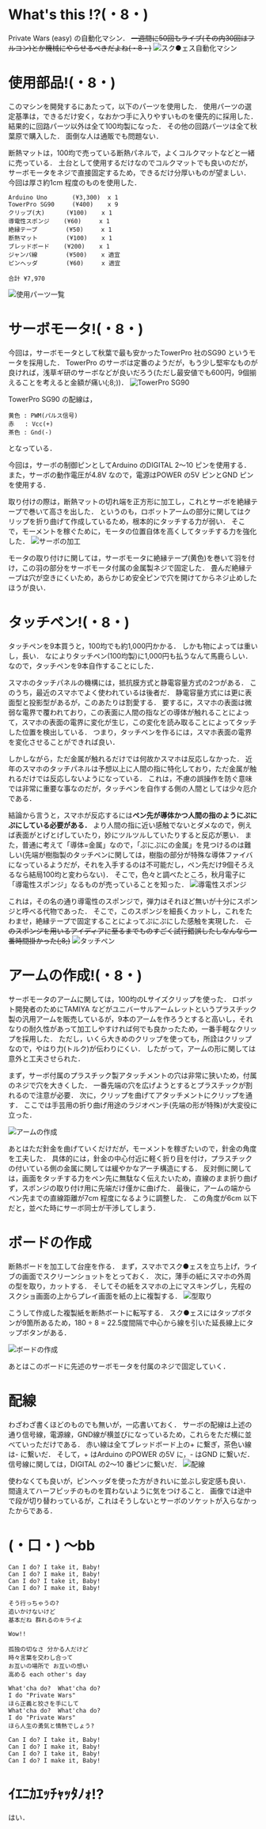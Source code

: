 # What's this !?(・8・)
Private Wars (easy) の自動化マシン．
<del>一週間に50回もライブ(その内30回はフルコン)とか機械にやらせるべきだよね(・8・)</del>
![スク●ェス自動化マシン](https://raw.githubusercontent.com/Ailes-Grises/Arduino/img/love_live!/machine.jpg "スク●ェス自動化マシン")

# 使用部品!(・8・)
このマシンを開発するにあたって，以下のパーツを使用した．
使用パーツの選定基準は，できるだけ安く，なおかつ手に入りやすいものを優先的に採用した．
結果的に回路パーツ以外は全て100均製になった．
その他の回路パーツは全て秋葉原で購入した．
面倒な人は通販でも問題ない．

断熱マットは，100均で売っている断熱パネルで，よくコルクマットなどと一緒に売っている．
土台として使用するだけなのでコルクマットでも良いのだが，サーボモータをネジで直接固定するため，できるだけ分厚いものが望ましい．
今回は厚さ約1cm 程度のものを使用した．

```
Arduino Uno       (¥3,300)  x 1
TowerPro SG90     (¥400)    x 9
クリップ(大)      (¥100)    x 1
導電性スポンジ    (¥60)     x 1
絶縁テープ        (¥50)     x 1
断熱マット        (¥100)    x 1
ブレッドボード    (¥200)    x 1
ジャンパ線        (¥500)    x 適宜
ピンヘッダ        (¥60)     x 適宜

合計 ¥7,970
```
![使用パーツ一覧](https://raw.githubusercontent.com/Ailes-Grises/Arduino/img/love_live!/zentai_2.jpg "使用パーツ一覧")

# サーボモータ!(・8・)
今回は，サーボモータとして秋葉で最も安かったTowerPro 社のSG90 というモータを採用した．
TowerPro のサーボは定番のようだが，もう少し堅牢なものが良ければ，浅草ギ研のサーボなどが良いだろう(ただし最安値でも600円，9個揃えることを考えると金額が痛い(;8;))．
![TowerPro SG90](https://raw.githubusercontent.com/Ailes-Grises/Arduino/img/love_live!/servo_1.jpg "TowerPro SG90")

TowerPro SG90 の配線は，
```
黄色 : PWM(パルス信号)
赤   : Vcc(+)
茶色 : Gnd(-)
```
となっている．

今回は，サーボの制御ピンとしてArduino のDIGITAL 2〜10 ピンを使用する．
また，サーボの動作電圧が4.8V なので，電源はPOWER の5V ピンとGND ピンを使用する．

取り付けの際は，断熱マットの切れ端を正方形に加工し，これとサーボを絶縁テープで巻いて高さを出した．
というのも，ロボットアームの部分に関してはクリップを折り曲げて作成しているため，根本的にタッチする力が弱い．
そこで，モーメントを稼ぐために，モータの位置自体を高くしてタッチする力を強化した．
![サーボの加工](https://raw.githubusercontent.com/Ailes-Grises/Arduino/img/love_live!/servo_2.jpg "サーボの加工")

モータの取り付けに関しては，サーボモータに絶縁テープ(黄色)を巻いて羽を付け，この羽の部分をサーボモータ付属の金属製ネジで固定した．
畳んだ絶縁テープは穴が空きにくいため，あらかじめ安全ピンで穴を開けてからネジ止めしたほうが良い．

# タッチペン!(・8・)
タッチペンを9本買うと，100均でも約1,000円かかる．
しかも物によっては重いし，長い．
なによりタッチペン(100均製)に1,000円も払うなんて馬鹿らしい．
なので，タッチペンを9本自作することにした．

スマホのタッチパネルの機構には，抵抗膜方式と静電容量方式の2つがある．
このうち，最近のスマホでよく使われているは後者だ．
静電容量方式には更に表面型と投影型があるが，このあたりは割愛する．
要するに，スマホの表面は微弱な電界で覆われており，この表面に人間の指などの導体が触れることによって，スマホの表面の電界に変化が生じ，この変化を読み取ることによってタッチした位置を検出している．
つまり，タッチペンを作るには，スマホ表面の電界を変化させることができれば良い．

しかしながら，ただ金属が触れるだけでは何故かスマホは反応しなかった．
近年のスマホのタッチパネルは予想以上に人間の指に特化しており，ただ金属が触れるだけでは反応しないようになっている．
これは，不慮の誤操作を防ぐ意味では非常に重要な事なのだが，タッチペンを自作する側の人間としては少々厄介である．

結論から言うと，スマホが反応するには**ペン先が導体かつ人間の指のようにぷにぷにしている必要がある．**
より人間の指に近い感触でないとダメなので，例えば表面がとげとげしていたり，妙にツルツルしていたりすると反応が悪い．
また，普通に考えて「導体=金属」なので，「ぷにぷにの金属」を見つけるのは難しい(先端が樹脂製のタッチペンに関しては，樹脂の部分が特殊な導体ファイバになっているようだが，それを入手するのは不可能だし，ペン先だけ9個そろえるなら結局100均と変わらない)．
そこで，色々と調べたところ，秋月電子に「導電性スポンジ」なるものが売っていることを知った．
![導電性スポンジ](https://raw.githubusercontent.com/Ailes-Grises/Arduino/img/love_live!/sponge.jpg "導電性スポンジ")

これは，その名の通り導電性のスポンジで，弾力はそれほど無いが十分にスポンジと呼べる代物であった．
そこで，このスポンジを細長くカットし，これをたわませ，絶縁テープで固定することによってぷにぷにした感触を実現した．
<del>このスポンジを用いるアイディアに至るまでものすごく試行錯誤したしなんなら一番時間掛かった(;8;)</del>
![タッチペン](https://raw.githubusercontent.com/Ailes-Grises/Arduino/img/love_live!/arm_1.jpg "タッチペン")

# アームの作成!(・8・)
サーボモータのアームに関しては，100均のLサイズクリップを使った．
ロボット開発者のためにTAMIYA などがユニバーサルアームレットというプラスチック製の汎用アームを販売しているが，9本のアームを作ろうとすると高いし，それなりの耐久性があって加工しやすければ何でも良かったため，一番手軽なクリップを採用した．
ただし，いくら大きめのクリップを使っても，所詮はクリップなので，やはり力(トルク)が伝わりにくい．
したがって，アームの形に関しては意外と工夫させられた．

まず，サーボ付属のプラスチック製アタッチメントの穴は非常に狭いため，付属のネジで穴を大きくした．
一番先端の穴を広げようとするとプラスチックが割れるので注意が必要．
次に，クリップを曲げてアタッチメントにクリップを通す．
ここでは手芸用の折り曲げ用途のラジオペンチ(先端の形が特殊)が大変役に立った．

![アームの作成](https://raw.githubusercontent.com/Ailes-Grises/Arduino/img/love_live!/arm_2.jpg "アームの作成")

あとはただ針金を曲げていくだけだが，モーメントを稼ぎたいので，針金の角度を工夫した．
具体的には，針金の中心付近に軽く折り目を付け，プラスチックの付いている側の金属に関しては緩やかなアーチ構造にする．
反対側に関しては，画面をタッチする力をペン先に無駄なく伝えたいため，直線のまま折り曲げず，スポンジの取り付け用に先端だけ僅かに曲げた．
最後に，アームの端からペン先までの直線距離が7cm 程度になるように調整した．
この角度が6cm 以下だと，並べた時にサーボ同士が干渉してしまう．

# ボードの作成
断熱ボードを加工して台座を作る．
まず，スマホでスク●ェスを立ち上げ，ライブの画面でスクリーンショットをとっておく．
次に，薄手の紙にスマホの外周の型を取り，カットする．
そしてその紙をスマホの上にマスキングし，先程のスクショ画面の上からプレイ画面を紙の上に複製する．
![型取り](https://raw.githubusercontent.com/Ailes-Grises/Arduino/img/love_live!/kata.jpg "型取り")

こうして作成した複製紙を断熱ボートに転写する．
スク●ェスにはタップボタンが9箇所あるため，180 ÷ 8 = 22.5度間隔で中心から線を引いた延長線上にタップボタンがある．

![ボードの作成](https://raw.githubusercontent.com/Ailes-Grises/Arduino/img/love_live!/matt.jpg "ボードの作成")

あとはこのボードに先述のサーボモータを付属のネジで固定していく．

# 配線
わざわざ書くほどのものでも無いが，一応書いておく．
サーボの配線は上述の通り信号線，電源線，GND線が横並びになっているため，これらをただ横に並べていっただけである．
赤い線は全てブレッドボード上の+ に繋ぎ，茶色い線は- に繋いだ．
そして，+ はArduino のPOWER の5V に，- はGND に繋いだ．
信号線に関しては，DIGITAL の2〜10 番ピンに繋いだ．
![配線](https://raw.githubusercontent.com/Ailes-Grises/Arduino/img/love_live!/circuit.jpg "配線")

使わなくても良いが，ピンヘッダを使った方がきれいに並ぶし安定感も良い．
間違えてハーフピッチのものを買わないように気をつけること．
画像では途中で段が切り替わっているが，これはそうしないとサーボのソケットが入らなかったからである．

# (・口・) 〜bb
```
Can I do? I take it, Baby!
Can I do? I make it, Baby!
Can I do? I take it, Baby!
Can I do? I make it, Baby!

そう行っちゃうの?
追いかけないけど
基本だね 群れるのキライよ

Wow!!

孤独の切なさ 分かる人だけど
時々言葉を交わし合って
お互いの場所で お互いの想い
高める each other's day

What'cha do?  What'cha do?
I do "Private Wars"
ほら正義と狡さを手にして
What'cha do?  What'cha do?
I do "Private Wars"
ほら人生の勇気と情熱でしょう?

Can I do? I take it, Baby!
Can I do? I make it, Baby!
Can I do? I take it, Baby!
Can I do? I make it, Baby!
```

# ｲｴﾆｶｴｯﾁｬｯﾀﾉｫ!?
はい．

